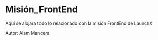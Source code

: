 # Misión_FrontEnd
 Aquí se alojará todo lo relacionado con la misión FrontEnd de LaunchX

 Autor: Alam Mancera
